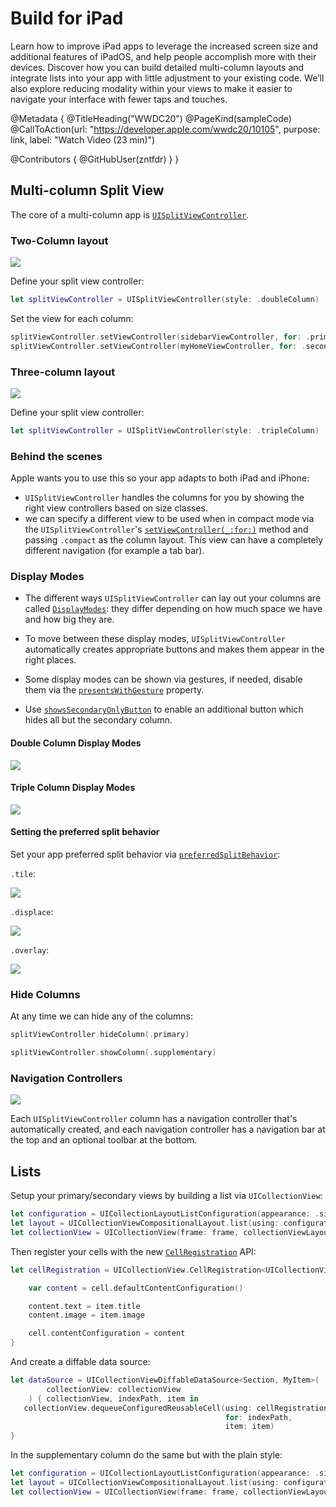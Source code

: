 # Build for iPad

Learn how to improve iPad apps to leverage the increased screen size and additional features of iPadOS, and help people accomplish more with their devices. Discover how you can build detailed multi-column layouts and integrate lists into your app with little adjustment to your existing code. We’ll also explore reducing modality within your views to make it easier to navigate your interface with fewer taps and touches.

@Metadata {
   @TitleHeading("WWDC20")
   @PageKind(sampleCode)
   @CallToAction(url: "https://developer.apple.com/wwdc20/10105", purpose: link, label: "Watch Video (23 min)")

   @Contributors {
      @GitHubUser(zntfdr)
   }
}



## Multi-column Split View

The core of a multi-column app is [`UISplitViewController`][UISplitViewController].

### Two-Column layout

![][doubleImage]

Define your split view controller:

```swift
let splitViewController = UISplitViewController(style: .doubleColumn)
```

Set the view for each column:

```swift
splitViewController.setViewController(sidebarViewController, for: .primary)
splitViewController.setViewController(myHomeViewController, for: .secondary)
```

### Three-column layout

![][tripleImage]

Define your split view controller:

```swift
let splitViewController = UISplitViewController(style: .tripleColumn)
```

### Behind the scenes

Apple wants you to use this so your app adapts to both iPad and iPhone:

- `UISplitViewController` handles the columns for you by showing the right view controllers based on size classes.
- we can specify a different view to be used when in compact mode via the `UISplitViewController`'s [`setViewController(_:for:)`][setViewController(_:for:)] method and passing `.compact` as the column layout. This view can have a completely different navigation (for example a tab bar).

### Display Modes

- The different ways `UISplitViewController` can lay out your columns are called [`DisplayModes`][DisplayModes]: they differ depending on how much space we have and how big they are.

- To move between these display modes, `UISplitViewController` automatically creates appropriate buttons and makes them appear in the right places.

- Some display modes can be shown via gestures, if needed, disable them via the [`presentsWithGesture`][presentsWithGesture] property.

- Use [`showsSecondaryOnlyButton`][showsSecondaryOnlyButton] to enable an additional button which hides all but the secondary column.

#### Double Column Display Modes

![][doubleDisplayImage]

#### Triple Column Display Modes

![][tripleDisplayImage]

#### Setting the preferred split behavior

Set your app preferred split behavior via [`preferredSplitBehavior`][preferredSplitBehavior]:

`.tile`:

![][tileImage]

`.displace`:

![][displaceImage]

`.overlay`:

![][overlayImage]

### Hide Columns

At any time we can hide any of the columns:

```swift
splitViewController.hideColumn(.primary)

splitViewController.showColumn(.supplementary)
```

### Navigation Controllers

![][navigationImage]

Each `UISplitViewController` column has a navigation controller that's automatically created, and each navigation controller has a navigation bar at the top and an optional toolbar at the bottom.

## Lists

Setup your primary/secondary views by building a list via `UICollectionView`:

```swift
let configuration = UICollectionLayoutListConfiguration(appearance: .sidebar)
let layout = UICollectionViewCompositionalLayout.list(using: configuration)
let collectionView = UICollectionView(frame: frame, collectionViewLayout: layout)
```

Then register your cells with the new [`CellRegistration`][CellRegistration] API:

```swift
let cellRegistration = UICollectionView.CellRegistration<UICollectionViewListCell, MyItem> { cell, indexPath, item in

    var content = cell.defaultContentConfiguration()

    content.text = item.title
    content.image = item.image

    cell.contentConfiguration = content
}
```

And create a diffable data source: 

```swift
let dataSource = UICollectionViewDiffableDataSource<Section, MyItem>(
        collectionView: collectionView
    ) { collectionView, indexPath, item in
   collectionView.dequeueConfiguredReusableCell(using: cellRegistration, 
                                                for: indexPath,
                                                item: item)
}
```

In the supplementary column do the same but with the plain style:

```swift
let configuration = UICollectionLayoutListConfiguration(appearance: .sidebarPlain)
let layout = UICollectionViewCompositionalLayout.list(using: configuration)
let collectionView = UICollectionView(frame: frame, collectionViewLayout: layout)
```

[UISplitViewController]: https://developer.apple.com/documentation/uikit/uisplitviewcontroller
[setViewController(_:for:)]: https://developer.apple.com/documentation/uikit/uisplitviewcontroller/3580911-setviewcontroller
[presentsWithGesture]: https://developer.apple.com/documentation/uikit/uisplitviewcontroller/1623171-presentswithgesture
[showsSecondaryOnlyButton]: https://developer.apple.com/documentation/uikit/uisplitviewcontroller/3580913-showssecondaryonlybutton
[DisplayModes]: https://developer.apple.com/documentation/uikit/uisplitviewcontroller/displaymode
[preferredDisplayMode]: https://developer.apple.com/documentation/uikit/uisplitviewcontroller/1623170-preferreddisplaymode
[CellRegistration]: https://developer.apple.com/documentation/uikit/uicollectionview/cellregistration
[preferredSplitBehavior]: https://developer.apple.com/documentation/uikit/uisplitviewcontroller/3580909-preferredsplitbehavior

[doubleImage]: double.png
[tripleImage]: triple.png
[doubleDisplayImage]: doubleDisplay.png
[tripleDisplayImage]: tripleDisplay.png
[tileImage]: tile.png
[displaceImage]: displace.png
[overlayImage]: overlay.png
[navigationImage]: navigation.png
